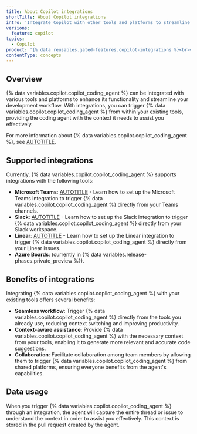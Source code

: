```yaml
---
title: About Copilot integrations
shortTitle: About Copilot integrations
intro: 'Integrate Copilot with other tools and platforms to streamline your workflow.'
versions:
  feature: copilot
topics:
  - Copilot  
product: '{% data reusables.gated-features.copilot-integrations %}<br><a href="https://github.com/features/copilot/plans?ref_product=copilot&ref_type=engagement&ref_style=button&utm_source=docs-signup-copilot&utm_medium=docs&utm_campaign=universe25" target="_blank" class="btn btn-primary mt-3 mr-3 no-underline"><span>Sign up for {% data variables.product.prodname_copilot_short %}</span> {% octicon "link-external" height:16 %}</a>'
contentType: concepts
---
```


## Overview

{% data variables.copilot.copilot_coding_agent %} can be integrated with various tools and platforms to enhance its functionality and streamline your development workflow. With integrations, you can trigger {% data variables.copilot.copilot_coding_agent %} from within your existing tools, providing the coding agent with the context it needs to assist you effectively.

For more information about {% data variables.copilot.copilot_coding_agent %}, see [AUTOTITLE](/copilot/concepts/agents/coding-agent/about-coding-agent).

## Supported integrations

Currently, {% data variables.copilot.copilot_coding_agent %} supports integrations with the following tools:

* **Microsoft Teams**: [AUTOTITLE](/copilot/how-tos/use-copilot-agents/coding-agent/integrate-coding-agent-with-teams) - Learn how to set up the Microsoft Teams integration to trigger {% data variables.copilot.copilot_coding_agent %} directly from your Teams channels.
* **Slack**: [AUTOTITLE](/copilot/how-tos/use-copilot-agents/coding-agent/integrate-coding-agent-with-slack) - Learn how to set up the Slack integration to trigger {% data variables.copilot.copilot_coding_agent %} directly from your Slack workspace.
* **Linear**: [AUTOTITLE](/copilot/how-tos/use-copilot-agents/coding-agent/integrate-coding-agent-with-linear) - Learn how to set up the Linear integration to trigger {% data variables.copilot.copilot_coding_agent %} directly from your Linear issues.
* **Azure Boards**: (currently in {% data variables.release-phases.private_preview %}).

## Benefits of integrations

Integrating {% data variables.copilot.copilot_coding_agent %} with your existing tools offers several benefits:

* **Seamless workflow**: Trigger {% data variables.copilot.copilot_coding_agent %} directly from the tools you already use, reducing context switching and improving productivity.
* **Context-aware assistance**: Provide {% data variables.copilot.copilot_coding_agent %} with the necessary context from your tools, enabling it to generate more relevant and accurate code suggestions.
* **Collaboration**: Facilitate collaboration among team members by allowing them to trigger {% data variables.copilot.copilot_coding_agent %} from shared platforms, ensuring everyone benefits from the agent's capabilities.

## Data usage

When you trigger {% data variables.copilot.copilot_coding_agent %} through an integration, the agent will capture the entire thread or issue to understand the context in order to assist you effectively. This context is stored in the pull request created by the agent.
